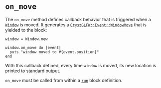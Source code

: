 # `on_move`

The `on_move` method defines callback behavior that is triggered when a [`Window`](/deep-dive/window.md) is moved. It generates a [`CrystGLFW::Event::WindowMove`](/deep-dive/events/windowmove.md) that is yielded to the block:

```crystal
window = Window.new

window.on_move do |event|
  puts "window moved to #{event.position}"
end
```

With this callback defined, every time `window` is moved, its new location is printed to standard output.

`on_move` must be called from within a [`run`](/the-run-block.md) block definition.
